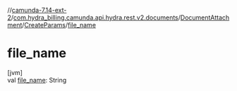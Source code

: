 //[camunda-7.14-ext-2](../../../../index.md)/[com.hydra_billing.camunda.api.hydra.rest.v2.documents](../../index.md)/[DocumentAttachment](../index.md)/[CreateParams](index.md)/[file_name](file_name.md)

# file_name

[jvm]\
val [file_name](file_name.md): String
